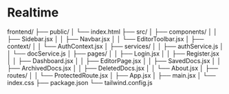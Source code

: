 # Realtime
frontend/
├── public/
│   └── index.html
├── src/
│   ├── components/
│   │   ├── Sidebar.jsx
│   │   ├── Navbar.jsx
│   │   └── EditorToolbar.jsx
│   ├── context/
│   │   └── AuthContext.jsx
│   ├── services/
│   │   ├── authService.js
│   │   └── docService.js
│   ├── pages/
│   │   ├── Login.jsx
│   │   ├── Register.jsx
│   │   ├── Dashboard.jsx
│   │   ├── EditorPage.jsx
│   │   ├── SavedDocs.jsx
│   │   ├── ArchivedDocs.jsx
│   │   ├── DeletedDocs.jsx
│   │   └── About.jsx
│   ├── routes/
│   │   └── ProtectedRoute.jsx
│   ├── App.jsx
│   ├── main.jsx
│   └── index.css
├── package.json
└── tailwind.config.js
